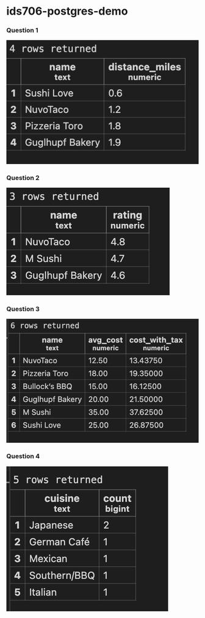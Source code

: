 # ids706-postgres-demo

### Question 1
![1](assets/1.png)

### Question 2
![2](assets/2.png)

### Question 3
![3](assets/3.png)

### Question 4
![4](assets/4.png)
